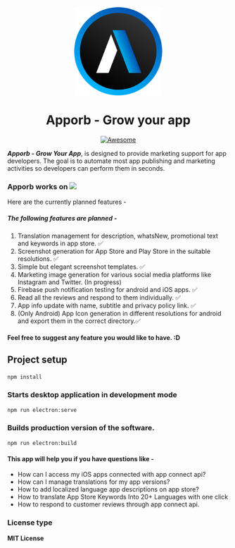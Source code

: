 <div align="center" style="width: 100%;">
<img align="center" style="width:200px" src="/public/icon.png"/>
</div>

<div align="center" style="width:100%">
  <h1 align="center">Apporb - Grow your app</h1>
</div>

<p align="center">
    <a href="https://github.com/sindresorhus/awesome-electron"><img alt="Awesome" src="https://cdn.rawgit.com/sindresorhus/awesome/d7305f38d29fed78fa85652e3a63e154dd8e8829/media/badge.svg"></a>
</p>


***Apporb - Grow Your App***, is designed to provide marketing support for app developers. The goal is to automate most app publishing and marketing activities so developers can perform them in seconds.

### Apporb works on <img src="https://www.nicepng.com/png/full/201-2015528_linux-logo-png.png" width="80">

Here are the currently planned features -

##### The following features are planned -
1. Translation management for description, whatsNew, promotional text and keywords in app store. :white_check_mark:
2. Screenshot generation for App Store and Play Store in the suitable resolutions. :white_check_mark:
3. Simple but elegant screenshot templates. :white_check_mark:
4. Marketing image generation for various social media platforms like Instagram and Twitter. (In progress)
5. Firebase push notification testing for android and iOS apps. :white_check_mark:
6. Read all the reviews and respond to them individually. :white_check_mark:
8. App info update with name, subtitle and privacy policy link. :white_check_mark:
9. (Only Android) App Icon generation in different resolutions for android and export them in the correct directory.:white_check_mark:

#### Feel free to suggest any feature you would like to have. :D

## Project setup
```
npm install
```

### Starts desktop application in development mode
```
npm run electron:serve
```

### Builds production version of the software.
```
npm run electron:build
```
#### This app will help you if you have questions like -
- How can I access my iOS apps connected with app connect api?
- How can I manage translations for my app versions?
- How to add localized language app descriptions on app store?
- How to translate App Store Keywords Into 20+ Languages with one click
- How to respond to customer reviews through app connect api.


### License type
**MIT License**

